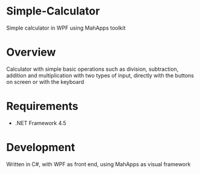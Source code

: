 # Simple-Calculator
Simple calculator in WPF using MahApps toolkit

# Overview 
Calculator with simple basic operations such as division, subtraction, addition and multiplication with two types of input, 
directly with the buttons on screen or with the keyboard

# Requirements
* .NET Framework 4.5

# Development
Written in C#, with WPF as front end, using MahApps as visual framework
